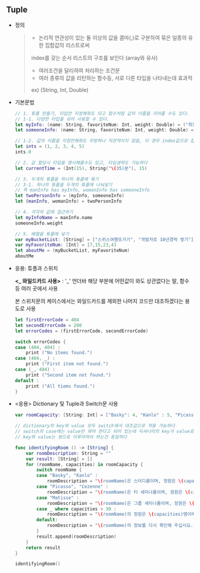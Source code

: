 ## Tuple

* 정의 

  > - 논리적 연관성이 있는 둘 이상의 값을 콤마(,)로 구분하여 묶은 일종의 유한 집합값의 리스트로써
  >
  > ​        index를 갖는 순서 리스트의 구조를 보인다 (array와 유사)
  >
  > - 여러조건을 달리하여 처리하는 조건문
  > - 여러 종류의 값을 리턴하는 함수등, 서로 다른 타입을 나타내는데 효과적
  >
  > ​       ex) (String, Int, Double)



* 기본문법

  ``` swift
  // 1. 튜플 만들기, 타입만 지정해줘도 되고 함수처럼 값의 이름을 지어줄 수도 있다.
  // 1-1. 다양한 타입을 섞어 사용할 수 있다.
  let myInfo: (name: String, favoriteNum: Int, weight: Double) = ("최정훈", 7, 53.5)
  let someoneInfo: (name: String, favoriteNum: Int, weight: Double) = ("한그림", 12, 51.6)

  // 1-2. 값의 이름을 지정안해줘도 무방하나 직관적이지 않음, 이 경우 index값으로 접근가능
  let ints = (1, 2, 3, 4, 5)
  ints.0

  // 2. 값 할당시 타입을 명시해줄수도 있고, 타입생략도 가능하다
  let currentTime = (Int(15), String("\(35)분"), 15)

  // 3. 두개의 튜플을 하나의 튜플에 묶기
  // 3-1. 하나의 튜플을 두개의 튜플에 나눠넣기
  // 즉 manInfo has myInfo, womanInfo has someoneInfo
  let twoPersonInfo = (myInfo, someoneInfo)
  let (manInfo, womanInfo) = twoPersonInfo

  // 4. 각각의 값에 접근하기
  let myInfoName = manInfo.name
  someoneInfo.weight

  // 5. 배열을 튜플에 넣기
  var myBucketList: [String] = ["스위스여행또가기", "개발자로 10년경력 쌓기"]
  var myFavoriteNum: [Int] = [7,15,23,4]
  let aboutMe = (myBucketList, myFavoriteNum)
  aboutMe

  ```



* 응용: 튜플과 스위치

  **<_ 와일드카드 사용>**  : '_'  언더바 해당 부분에 어떤값이 와도 상관없다는 말, 함수 등 여러 곳에서 사용

   본 스위치문의 케이스에서는 와일드카드를 제외한 나머지 코드만 대조하겠다는 용도로 사용

  ```swift
  let firstErrorCode = 404
  let secondErrorCode = 200
  let errorCodes = (firstErrorCode, secondErrorCode)

  switch errorCodes {
  case (404, 404) :
      print ("No items found.")
  case (404, _) :
      print ("First item not found.")
  case (_, 404) :
      print ("Second item not found.")
  default :
      print ("All tiems found.")
  }
  ```



* <응용>  Dictionary 및 Tuple과 Switch문 사용

  ```swift
  var roomCapacity: [String: Int] = ["Basky": 4, "Kanlo" : 5, "Picasso": 10, "Cezenne": 22,"Matisse": 30, "Rivera": 40]

  // dictionary의 key와 value 모두 switch에서 대조값으로 적용 가능하다
  // switch의 case에는 value만 와야 한다고 되어 있는데 딕셔너리의 key가 value로 인식되나보다
  // key와 value는 쌍으로 이루어져야 하는건 동일하다

  func identifyingRoom () -> [String] {
      var roomDescription: String = ""
      var result: [String] = []
      for (roomName, capacities) in roomCapacity {
          switch roomName {
          case "Basky", "Kanlo" :
              roomDescription = "\(roomName)은 스터디룸이며, 정원은 \(capacities)명입니다."
          case "Picasso", "Cezenne" :
              roomDescription = "\(roomName)은 티 세미나룸이며, 정원은 \(capacities)명입니다."
          case "Matisse" :
              roomDescription = "\(roomName)은 그룹 세미나룸이며, 정원은 \(capacities)명입니다."
          case _ where capacities > 30 :
              roomDescription = "\(roomName)의 정원은 \(capacities)명이며 별도의 사용신청이 필요합니다."
          default:
              roomDescription = "\(roomName)의 정보를 다시 확인해 주십시요."
          }
          result.append(roomDescription)
      }
      return result
  }

  identifyingRoom()

  ```

  ​




